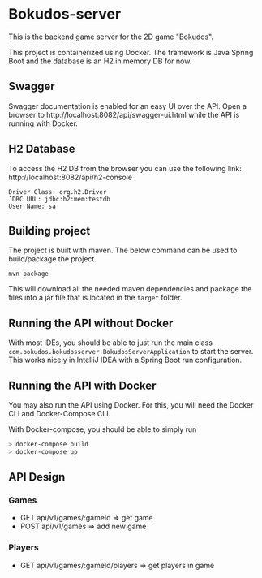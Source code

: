 # Bokudos-server

This is the backend game server for the 2D game "Bokudos".

This project is containerized using Docker.
The framework is Java Spring Boot and the database is an H2 in memory DB for now.

## Swagger

Swagger documentation is enabled for an easy UI over the API.
Open a browser to http://localhost:8082/api/swagger-ui.html while the API is running with Docker.

## H2 Database

To access the H2 DB from the browser you can use the following link:
http://localhost:8082/api/h2-console

```
Driver Class: org.h2.Driver
JDBC URL: jdbc:h2:mem:testdb
User Name: sa
```

## Building project

The project is built with maven. The below command can be used to build/package the project.

```mvn package```

This will download all the needed maven dependencies and package the files into a jar file that is located in the ```target``` folder.

## Running the API without Docker

With most IDEs, you should be able to just run the main class ```com.bokudos.bokudosserver.BokudosServerApplication``` to start the server.
This works nicely in IntelliJ IDEA with a Spring Boot run configuration.

## Running the API with Docker

You may also run the API using Docker. For this, you will need the Docker CLI and Docker-Compose CLI.

With Docker-compose, you should be able to simply run

```bash
> docker-compose build
> docker-compose up
```

## API Design

### Games
- GET api/v1/games/:gameId => get game
- POST api/v1/games => add new game

### Players

- GET api/v1/games/:gameId/players => get players in game
